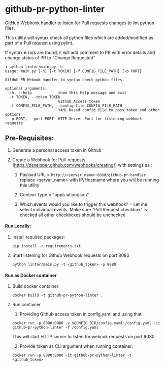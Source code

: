 # github-pr-python-linter
GitHub Webhook handler to listen for Pull requests changes to lint python files.

This utility will syntax check all python files which are added/modified as part of a Pull request using pylint.

If syntax errors are found, it will add comment to PR with error details and change status of PR to "Change Requested"

```
❯ python linter/main.py -h
usage: main.py [-h] [-t TOKEN] [-f CONFIG_FILE_PATH] [-p PORT]

GitHub PR Webook handler to syntax check python files.

optional arguments:
  -h, --help            show this help message and exit
  -t TOKEN, --token TOKEN
                        Github Access token
  -f CONFIG_FILE_PATH, --config-file CONFIG_FILE_PATH
                        YAML based config file to pass token and other options
  -p PORT, --port PORT  HTTP Server Port for listening webhook requests
```
## Pre-Requisites:
1. Generate a personal access token in Github
   
2. Create a Webhook for Pull-requests (https://developer.github.com/webhooks/creating/) with settings as :
    1. Payload URL =  `http://<server_name>:8080/github-pr-handler`
   replace <server_name> with IP/Hostname where you will be running this utility
   
    2. Content Type = "application/json"
    
    3. Which events would you like to trigger this webhook? = Let me select individual events.
       Make sure "Pull Request checkbox" is checked all other checkboxes should be unchecked

#### Run Locally:
1. Install required packages:

   `pip install -r requirements.txt`

2. Start listening for Github Webhook requests on port 8080

   `python linter/main.py -t <github_token> -p 8080`


#### Run as Docker container
1. Build docker container:

   `docker build -t github-pr-python-linter .`
2. Run container
   1. Providing Github access token in config.yaml and using that

   `docker run -p 8080:8080 -v $CONFIG_DIR/config.yaml:/config.yaml -it github-pr-python-linter -f /config.yaml`
   
   This will start HTTP server to listen for webook requests on port 8080

   2. Provide token as CLI argument when running container:
   
   `docker run -p 8080:8080 -it github-pr-python-linter -t <github_token>`

